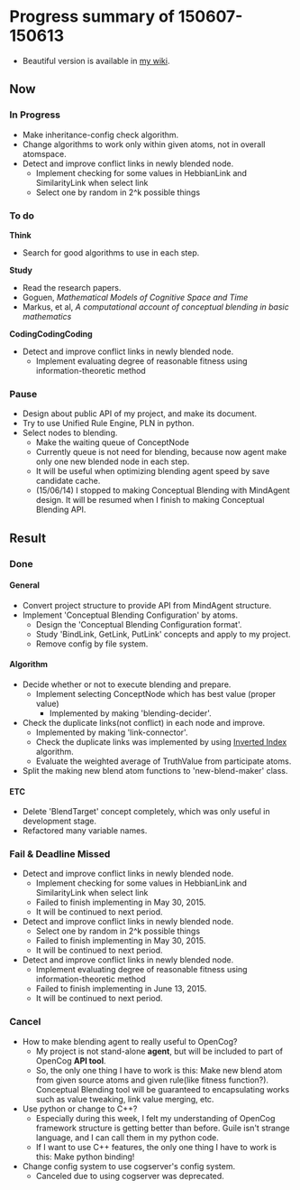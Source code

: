 # Progress summary of 150607-150613
* Beautiful version is available in [my wiki](http://wiki.dong-min.kim/GSoC_2015_-_Conceptual_Blending).

## Now
### In Progress
* Make inheritance-config check algorithm.
* Change algorithms to work only within given atoms, not in overall atomspace.
* Detect and improve conflict links in newly blended node.
  * Implement checking for some values in HebbianLink and SimilarityLink when 
   select link
  * Select one by random in 2^k possible things

### To do
**Think**

* Search for good algorithms to use in each step.

**Study**

* Read the research papers.
 * Goguen, *Mathematical Models of Cognitive Space and Time*
 * Markus, et al, *A computational account of conceptual blending in basic 
  mathematics*

**CodingCodingCoding**

* Detect and improve conflict links in newly blended node.
  * Implement evaluating degree of reasonable fitness using 
   information-theoretic method
   
### Pause
* Design about public API of my project, and make its document.
* Try to use Unified Rule Engine, PLN in python.
* Select nodes to blending.
  * Make the waiting queue of ConceptNode
  * Currently queue is not need for blending, because now agent make only one 
   new blended node in each step.
  * It will be useful when optimizing blending agent speed by save candidate 
   cache.
  * (15/06/14) I stopped to making Conceptual Blending with MindAgent design.
   It will be resumed when I finish to making Conceptual Blending API.

## Result
### Done
#### General
* Convert project structure to provide API from MindAgent structure.
* Implement 'Conceptual Blending Configuration' by atoms.
  * Design the 'Conceptual Blending Configuration format'.
  * Study 'BindLink, GetLink, PutLink' concepts and apply to my project.
  * Remove config by file system.

#### Algorithm
* Decide whether or not to execute blending and prepare.
  * Implement selecting ConceptNode which has best value (proper value)
    * Implemented by making 'blending-decider'.
* Check the duplicate links(not conflict) in each node and improve.
  * Implemented by making 'link-connector'.
  * Check the duplicate links was implemented by using 
   [Inverted Index](https://en.wikipedia.org/wiki/Inverted_index) algorithm.
  * Evaluate the weighted average of TruthValue from participate atoms.
* Split the making new blend atom functions to 'new-blend-maker' class.

#### ETC
* Delete 'BlendTarget' concept completely, which was only useful in development 
 stage.
* Refactored many variable names.

### Fail & Deadline Missed
* Detect and improve conflict links in newly blended node.
  * Implement checking for some values in HebbianLink and SimilarityLink when 
   select link
  * Failed to finish implementing in May 30, 2015.
  * It will be continued to next period.
* Detect and improve conflict links in newly blended node.
  * Select one by random in 2^k possible things
  * Failed to finish implementing in May 30, 2015.
  * It will be continued to next period.
* Detect and improve conflict links in newly blended node.
  * Implement evaluating degree of reasonable fitness using 
   information-theoretic method
  * Failed to finish implementing in June 13, 2015.
  * It will be continued to next period.
  
### Cancel
* How to make blending agent to really useful to OpenCog?
  * My project is not stand-alone **agent**, but will be included to part of 
   OpenCog **API tool**.
  * So, the only one thing I have to work is this: Make new blend atom from 
   given source atoms and given rule(like fitness function?). Conceptual 
   Blending tool will be guaranteed to encapsulating works such as value 
   tweaking, link value merging, etc.   
* Use python or change to C++?
  * Especially during this week, I felt my understanding of OpenCog 
   framework structure is getting better than before. Guile isn't strange 
   language, and I can call them in my python code.
  * If I want to use C++ features, the only one thing I have to work is this: 
   Make python binding!
* Change config system to use cogserver's config system.
  * Canceled due to using cogserver was deprecated.
